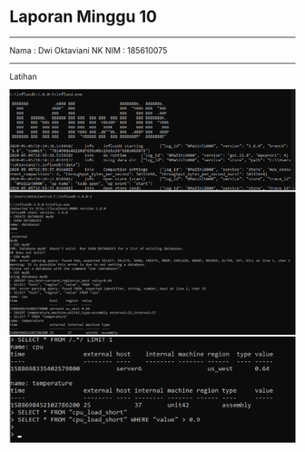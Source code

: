 # Laporan Minggu 10
----

Nama : Dwi Oktaviani NK
NIM : 185610075

----
Latihan

![gambar1](gb1.png)
![gambar2](gb2.png)
![gambar3](gb3.png)
